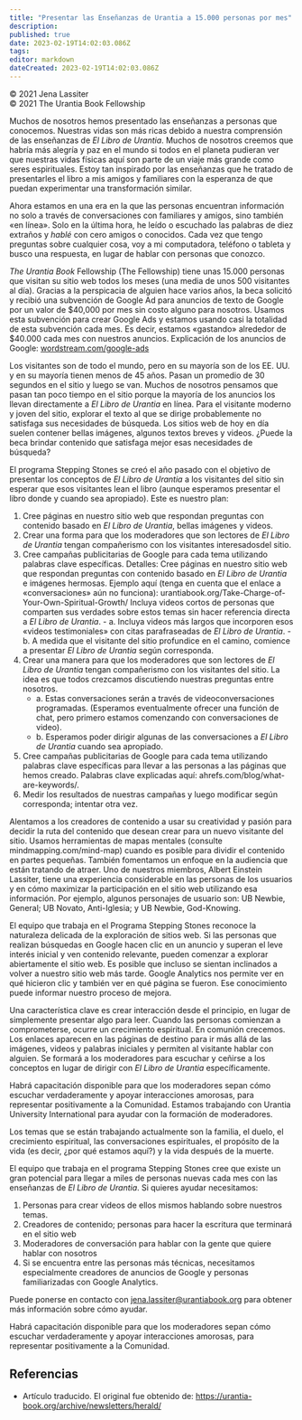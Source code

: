 ```yaml
---
title: "Presentar las Enseñanzas de Urantia a 15.000 personas por mes"
description: 
published: true
date: 2023-02-19T14:02:03.086Z
tags: 
editor: markdown
dateCreated: 2023-02-19T14:02:03.086Z
---
```


<p class="v-card v-sheet theme--light grey lighten-3 px-2">© 2021 Jena Lassiter<br>© 2021 The Urantia Book Fellowship</p>

Muchos de nosotros hemos presentado las enseñanzas a personas que conocemos. Nuestras vidas son más ricas debido a nuestra comprensión de las enseñanzas de _El Libro de Urantia_. Muchos de nosotros creemos que habría más alegría y paz en el mundo si todos en el planeta pudieran ver que nuestras vidas físicas aquí son parte de un viaje más grande como seres espirituales. Estoy tan inspirado por las enseñanzas que he tratado de presentarles el libro a mis amigos y familiares con la esperanza de que puedan experimentar una transformación similar.

Ahora estamos en una era en la que las personas encuentran información no solo a través de conversaciones con familiares y amigos, sino también «en línea». Solo en la última hora, he leído o escuchado las palabras de diez extraños y _hablé_ con cero amigos o conocidos. Cada vez que tengo preguntas sobre cualquier cosa, voy a mi computadora, teléfono o tableta y busco una respuesta, en lugar de hablar con personas que conozco.

_The Urantia Book_ Fellowship (The Fellowship) tiene unas 15.000 personas que visitan su sitio web todos los meses (una media de unos 500 visitantes al día). Gracias a la perspicacia de alguien hace varios años, la beca solicitó y recibió una subvención de Google Ad para anuncios de texto de Google por un valor de $40,000 por mes sin costo alguno para nosotros. Usamos esta subvención para crear Google Ads y estamos usando casi la totalidad de esta subvención cada mes. Es decir, estamos «gastando» alrededor de $40.000 cada mes con nuestros anuncios. Explicación de los anuncios de Google: [wordstream.com/google-ads](https://www.wordstream.com/google-ads)

Los visitantes son de todo el mundo, pero en su mayoría son de los EE. UU. y en su mayoría tienen menos de 45 años. Pasan un promedio de 30 segundos en el sitio y luego se van. Muchos de nosotros pensamos que pasan tan poco tiempo en el sitio porque la mayoría de los anuncios los llevan directamente a _El Libro de Urantia_ en línea. Para el visitante moderno y joven del sitio, explorar el texto al que se dirige probablemente no satisfaga sus necesidades de búsqueda. Los sitios web de hoy en día suelen contener bellas imágenes, algunos textos breves y videos. ¿Puede la beca brindar contenido que satisfaga mejor esas necesidades de búsqueda?

El programa Stepping Stones se creó el año pasado con el objetivo de presentar los conceptos de _El Libro de Urantia_ a los visitantes del sitio sin esperar que esos visitantes lean el libro (aunque esperamos presentar el libro donde y cuando sea apropiado). Este es nuestro plan:

1. Cree páginas en nuestro sitio web que respondan preguntas con contenido basado en _El Libro de Urantia_, bellas imágenes y videos.
2. Crear una forma para que los moderadores que son lectores de _El Libro de Urantia_ tengan compañerismo con los visitantes interesados ​​del sitio.
3. Cree campañas publicitarias de Google para cada tema utilizando palabras clave específicas. Detalles: Cree páginas en nuestro sitio web que respondan preguntas con contenido basado en _El Libro de Urantia_ e imágenes hermosas. Ejemplo aquí (tenga en cuenta que el enlace a «conversaciones» aún no funciona): urantiabook.org/Take-Charge-of-Your-Own-Spiritual-Growth/ Incluya videos cortos de personas que comparten sus verdades sobre estos temas sin hacer referencia directa a _El Libro de Urantia_.
       - a. Incluya videos más largos que incorporen esos «videos testimoniales» con citas parafraseadas de _El Libro de Urantia_.
       - b. A medida que el visitante del sitio profundice en el camino, comience a presentar _El Libro de Urantia_ según corresponda.
4. Crear una manera para que los moderadores que son lectores de _El Libro de Urantia_ tengan compañerismo con los visitantes del sitio. La idea es que todos crezcamos discutiendo nuestras preguntas entre nosotros.
    - a. Estas conversaciones serán a través de videoconversaciones programadas. (Esperamos eventualmente ofrecer una función de chat, pero primero estamos comenzando con conversaciones de video).
    - b. Esperamos poder dirigir algunas de las conversaciones a _El Libro de Urantia_ cuando sea apropiado.
5. Cree campañas publicitarias de Google para cada tema utilizando palabras clave específicas para llevar a las personas a las páginas que hemos creado. Palabras clave explicadas aquí: ahrefs.com/blog/what-are-keywords/.
6. Medir los resultados de nuestras campañas y luego modificar según corresponda; intentar otra vez.

Alentamos a los creadores de contenido a usar su creatividad y pasión para decidir la ruta del contenido que desean crear para un nuevo visitante del sitio. Usamos herramientas de mapas mentales (consulte mindmapping.com/mind-map) cuando es posible para dividir el contenido en partes pequeñas. También fomentamos un enfoque en la audiencia que están tratando de atraer. Uno de nuestros miembros, Albert Einstein Lassiter, tiene una experiencia considerable en las personas de los usuarios y en cómo maximizar la participación en el sitio web utilizando esa información. Por ejemplo, algunos personajes de usuario son: UB Newbie, General; UB Novato, Anti-Iglesia; y UB Newbie, God-Knowing.

El equipo que trabaja en el Programa Stepping Stones reconoce la naturaleza delicada de la exploración de sitios web. Si las personas que realizan búsquedas en Google hacen clic en un anuncio y superan el leve interés inicial y ven contenido relevante, pueden comenzar a explorar abiertamente el sitio web. Es posible que incluso se sientan inclinados a volver a nuestro sitio web más tarde. Google Analytics nos permite ver en qué hicieron clic y también ver en qué página se fueron. Ese conocimiento puede informar nuestro proceso de mejora.

Una característica clave es crear interacción desde el principio, en lugar de simplemente presentar algo para leer. Cuando las personas comienzan a comprometerse, ocurre un crecimiento espiritual. En comunión crecemos. Los enlaces aparecen en las páginas de destino para ir más allá de las imágenes, videos y palabras iniciales y permiten al visitante hablar con alguien. Se formará a los moderadores para escuchar y ceñirse a los conceptos en lugar de dirigir con _El Libro de Urantia_ específicamente.

Habrá capacitación disponible para que los moderadores sepan cómo escuchar verdaderamente y apoyar interacciones amorosas, para representar positivamente a la Comunidad. Estamos trabajando con Urantia University International para ayudar con la formación de moderadores.

Los temas que se están trabajando actualmente son la familia, el duelo, el crecimiento espiritual, las conversaciones espirituales, el propósito de la vida (es decir, ¿por qué estamos aquí?) y la vida después de la muerte.

El equipo que trabaja en el programa Stepping Stones cree que existe un gran potencial para llegar a miles de personas nuevas cada mes con las enseñanzas de _El Libro de Urantia_. Si quieres ayudar necesitamos:

1. Personas para crear videos de ellos mismos hablando sobre nuestros temas.
2. Creadores de contenido; personas para hacer la escritura que terminará en el sitio web
3. Moderadores de conversación para hablar con la gente que quiere hablar con nosotros
4. Si se encuentra entre las personas más técnicas, necesitamos especialmente creadores de anuncios de Google y personas familiarizadas con Google Analytics.

Puede ponerse en contacto con jena.lassiter@urantiabook.org para obtener más información sobre cómo ayudar.

Habrá capacitación disponible para que los moderadores sepan cómo escuchar verdaderamente y apoyar interacciones amorosas, para representar positivamente a la Comunidad.

## Referencias

- Artículo traducido. El original fue obtenido de: https://urantia-book.org/archive/newsletters/herald/